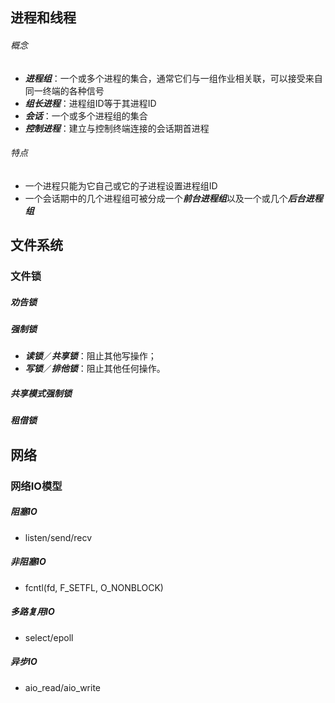 ## 进程和线程
###### 概念
* ***进程组***：一个或多个进程的集合，通常它们与一组作业相关联，可以接受来自同一终端的各种信号
* ***组长进程***：进程组ID等于其进程ID
* ***会话***：一个或多个进程组的集合
* ***控制进程***：建立与控制终端连接的会话期首进程

###### 特点
* 一个进程只能为它自己或它的子进程设置进程组ID
* 一个会话期中的几个进程组可被分成一个***前台进程组***以及一个或几个***后台进程组***

## 文件系统
### 文件锁
##### 劝告锁
##### 强制锁  
* ***读锁***／***共享锁***：阻止其他写操作；  
* ***写锁***／***排他锁***：阻止其他任何操作。  
##### 共享模式强制锁
##### 租借锁


## 网络
### 网络IO模型
##### 阻塞IO
* listen/send/recv

##### 非阻塞IO
* fcntl(fd, F_SETFL, O_NONBLOCK)

##### 多路复用IO
* select/epoll

##### 异步IO
* aio_read/aio_write